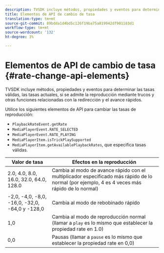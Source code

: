 ```yaml
---
description: TVSDK incluye métodos, propiedades y eventos para determinar las tasas válidas, las tasas actuales, si se admite la reproducción mediante trucos y otras funciones relacionadas con la redirección y el avance rápidos.
title: Elementos de API de cambio de tasa
translation-type: tm+mt
source-git-commit: 89bdda1d4bd5c126f19ba75a819942df901183d1
workflow-type: tm+mt
source-wordcount: '132'
ht-degree: 3%

---
```



# Elementos de API de cambio de tasa {#rate-change-api-elements}

TVSDK incluye métodos, propiedades y eventos para determinar las tasas válidas, las tasas actuales, si se admite la reproducción mediante trucos y otras funciones relacionadas con la redirección y el avance rápidos.

<!--<a id="section_E5D37C71323947E2AED8B866D9835E31"></a>-->

Utilice los siguientes elementos de API para cambiar las tasas de reproducción:

* `PlaybackRateEvent.getRate`
* `MediaPlayerEvent.RATE_SELECTED`
* `MediaPlayerEvent.RATE_PLAYING`
* `MediaPlayerItem.isTrickPlaySupported`
* `MediaPlayerItem.getAvailablePlaybackRates`, que especifica tasas válidas.

| **Valor de tasa** | **Efectos en la reproducción** |
|---|---|
| 2.0, 4.0, 8.0, 16.0, 32.0, 64.0, 128.0 | Cambia al modo de avance rápido con el multiplicador especificado más rápido de lo normal (por ejemplo, 4 es 4 veces más rápido de lo normal) |
| -2,0, -4,0, -8,0, -16,0, -32,0, -64,0 y -128,0 | Cambia al modo de rebobinado rápido |
| 1,0 | Cambia al modo de reproducción normal (llamar a `play` es lo mismo que establecer la propiedad rate en 1.0) |
| 0,0 | Pausas (llamar a `pause` es lo mismo que establecer la propiedad rate en 0,0) |